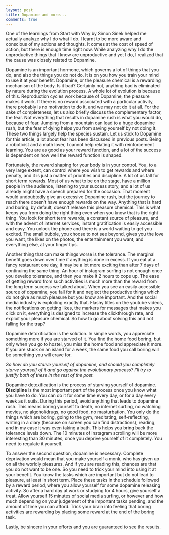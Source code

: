 ```yaml
---
layout: post
title: Dopamine and more...
comments: true
---
```


One of the learnings from Start with Why by Simon Sinek helped me actually analyze why I do what I do. I learnt to be more aware and conscious of my actions and thoughts. It comes at the cost of speed of action, but there is enough time right now. While analyzing why I do the unproductive things that I know are unproductive and yet I do, I realized that the cause was closely related to Dopamine.  

Dopamine is an important hormone, which governs a lot of things that you do, and also the things you do not do. It is on you how you train your mind to use it at your benefit. Dopamine, or the pleasure chemical is a rewarding mechanism of the body. Is it bad? Certainly not, anything bad is eliminated by nature during the evolution process. A whole lot of evolution is because of this. Reproduction cycles work because of Dopamine, the pleasure makes it work. If there is no reward associated with a particular activity, there probably is no motivation to do it, and we may not do it at all. For the sake of completeness, let us also briefly discuss the complementary factor, the fear. Not everything that results in dopamine rush is what you would do, because of fear. Jumping from a mountain can lead to a huge dopamine rush, but the fear of dying helps you from saving yourself by not doing it. These two things largely help the species sustain. Let us stick to Dopamine for this article, a lot about fear has been discussed in previous posts. Being a roboticist and a math lover, I cannot help relating it with reinforcement learning. You are as good as your reward function, and a lot of the success is dependent on how well the reward function is shaped.  

Fortunately, the reward shaping for your body is in your control. You, to a very large extent, can control where you wish to get rewards and where penalty, and it is just a matter of priorities and discipline. A lot of us fall for short term rewards. Most of us what to be on the stage, have a million people in the audience, listening to your success story, and a lot of us already might have a speech prepared for the occasion. That moment would undoubtedly give an excessive Dopamine rush, but the journey to reach there doesn't have enough rewards on the way. Anything that is hard and boring, by default, doesn't release this pleasure chemical. This is what keeps you from doing the right thing even when you know that is the right thing. You look for short term rewards, a constant source of pleasure, and with the advent of internet services, instant gratification is easily accessible and easy. You unlock the phone and there is a world waiting to get you excited. The small bubble, you choose to not see beyond, gives you the love you want, the likes on the photos, the entertainment you want, and everything else, at your finger tips.  

Another thing that can make things worse is the tolerance. The marginal benefit goes down over time if anything is done in excess. If you eat at a fancy restaurant one day, it may be a lot more exciting than after 7 days of continuing the same thing. An hour of instagram surfing is not enough once you develop tolerance, and then you make it 2 hours to cope up. The ease of getting reward from such activities is much more than the reward from the long term success we talked about. When you see an easily accessible source of dopamine, you fall for it and neglect the productive things which do not give as much pleasure but you know are important. And the social media industry is exploiting exactly that. Flashy titles on the youtube videos, the notifications on getting likes, the markers for messages that makes you click on it, everything is designed to increase the clickthrough rate, and exploit your pleasure chemical. So how to go about solving this and not falling for the trap?  

Dopamine detoxification is the solution. In simple words, you appreciate something more if you are starved of it. You find the home food boring, but only when you go to hostel, you miss the home food and appreciate it more. If you are stuck on an island for a week, the same food you call boring will be something you will crave for. 

*So how do you starve yourself of dopamine, and should you completely starve yourself of it and go against the evolutionary process? I'll try to justify both of these in the rest of the post.*  

Dopamine detoxification is the process of starving yourself of dopamine. **Discipline** is the most important part of the process once you know what you have to do. You can do it for some time every day, or for a day every week as it suits. During this period, avoid anything that leads to dopamine rush. This means boring yourself to death, no internet surfing, no watching movies, no algohol/drugs, no good food, no masturbation. You only do the things which are boring, going to the gym, meditating, self-reflecting, writing in a diary (because on screen you can find distractions), reading, and in my case it was even taking a bath. This helps you bring back the tolerance levels down. The 10 minutes of instagram scrolling will be more interesting than 30 minutes, once you deprive yourself of it completely. You need to regulate it yourself.  

To answer the second question, dopamine is necessary. Complete deprivation would mean that you make yourself a monk, who has given up on all the worldly pleasures. And if you are reading this, chances are that you do not want to be one. So you need to trick your mind into using it at your benefit. You know the tasks which are important but do not lead to pleasure, at least in short term. Place these tasks in the schedule followed by a reward period, where you allow yourself for some dopamine releasing activity. So after a hard day at work or studying for 4 hours, give yourself a treat. Allow yourself 15 minutes of social media surfing, or however and how much depending on your judgement of the important tasks pending, and the amount of time you can afford. Trick your brain into feeling that boring activities are rewarding by placing some reward at the end of the boring task.  

Lastly, be sincere in your efforts and you are guaranteed to see the results.


